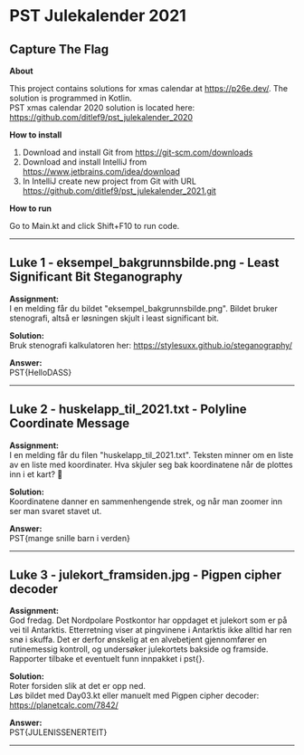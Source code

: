 # PST Julekalender 2021
## Capture The Flag

**About**

This project contains solutions for xmas calendar at https://p26e.dev/. 
The solution is programmed in Kotlin.<br />
PST xmas calendar 2020 solution is located here: https://github.com/ditlef9/pst_julekalender_2020

**How to install**
1. Download and install Git from https://git-scm.com/downloads
2. Download and install IntelliJ from https://www.jetbrains.com/idea/download
3. In IntelliJ create new project from Git with URL https://github.com/ditlef9/pst_julekalender_2021.git

**How to run**

Go to Main.kt and click Shift+F10 to run code.

---
## Luke 1 - eksempel_bakgrunnsbilde.png - Least Significant Bit Steganography

**Assignment:**<br />
I en melding får du bildet "eksempel_bakgrunnsbilde.png". 
Bildet bruker stenografi, altså er løsningen skjult i least significant bit.

**Solution:**<br />
Bruk stenografi kalkulatoren her: https://stylesuxx.github.io/steganography/

**Answer:**<br />
PST{HelloDASS}

---
## Luke 2 - huskelapp_til_2021.txt - Polyline Coordinate Message

**Assignment:**<br />
I en melding får du filen "huskelapp_til_2021.txt". 
Teksten minner om en liste av en liste med koordinater. 
Hva skjuler seg bak koordinatene når de plottes inn i et kart? 🤔

**Solution:**<br />
Koordinatene danner en sammenhengende strek, og når man zoomer inn ser man svaret stavet ut.

**Answer:**<br />
PST{mange snille barn i verden}


---
## Luke 3 - julekort_framsiden.jpg - Pigpen cipher decoder

**Assignment:**<br />
God fredag. Det Nordpolare Postkontor har oppdaget et julekort som er på vei til Antarktis. 
Etterretning viser at pingvinene i Antarktis ikke alltid har ren snø i skuffa. 
Det er derfor ønskelig at en alvebetjent gjennomfører en rutinemessig kontroll, 
og undersøker julekortets bakside og framside. Rapporter tilbake et eventuelt funn innpakket i pst{}.

**Solution:**<br />
Roter forsiden slik at det er opp ned.<br />
Løs bildet med Day03.kt eller manuelt med Pigpen cipher decoder: https://planetcalc.com/7842/

**Answer:**<br />
PST{JULENISSENERTEIT}

---

